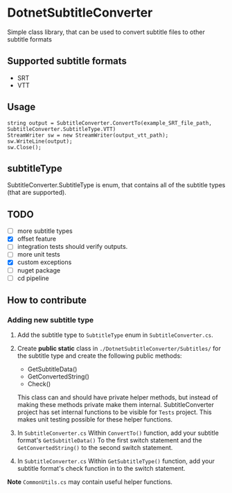 # DotnetSubtitleConverter
Simple class library, that can be used to convert subtitle files to other subtitle formats

## Supported subtitle formats
- SRT
- VTT

## Usage
```
string output = SubtitleConverter.ConvertTo(example_SRT_file_path, SubtitleConverter.SubtitleType.VTT)
StreamWriter sw = new StreamWriter(output_vtt_path);
sw.WriteLine(output);
sw.Close();
```
## subtitleType

SubtitleConverter.SubtitleType is enum, that contains all of the subtitle types (that are supported). 

## TODO

- [ ] more subtitle types
- [x] offset feature
- [ ] integration tests should verify outputs.
- [ ] more unit tests 
- [x] custom exceptions
- [ ] nuget package
- [ ] cd pipeline

## How to contribute

### Adding new subtitle type

1. Add the subtitle type to ```SubtitleType``` enum in ```SubtitleConverter.cs```.

2. Create **public static** class in ```./DotnetSubtitleConverter/Subtitles/``` for the subtitle type and create the following public methods:
    - GetSubtitleData()
    - GetConvertedString()
    - Check()
      
    This class can and should have private helper methods, but instead of making these methods private make them internal. SubtitleConverter project has set internal functions to be visible for ```Tests``` project. This makes unit testing possible for these helper functions.

3. In ```SubtitleConverter.cs``` Within ```ConvertTo()``` function, add your subtitle format's ```GetSubtitleData()``` To the first switch statement and the ```GetConvertedString()``` to the second switch statement.

4. In ```SubtitleConverter.cs``` Within ```GetSubtitleType()``` function, add your subtitle format's check function in to the switch statement.

**Note** ```CommonUtils.cs``` may contain useful helper functions.
